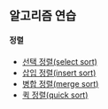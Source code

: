 ## 알고리즘 연습
#### 정렬
- [선택 정렬(select sort)](https://github.com/rainsound-k/Algorithm-Practice/blob/master/select_sort.py)
- [삽입 정렬(insert sort)](https://github.com/rainsound-k/Algorithm-Practice/blob/master/insert_sort.py)
- [병합 정렬(merge sort)](https://github.com/rainsound-k/Algorithm-Practice/blob/master/merge_sort.py)
- [퀵 정렬(quick sort)](https://github.com/rainsound-k/Algorithm-Practice/blob/master/quick_sort.py)
